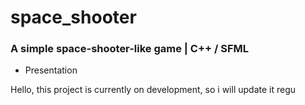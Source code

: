 # space_shooter

### A simple space-shooter-like game | C++ / SFML

* Presentation

Hello, this project is currently on development, so i will update it regu
